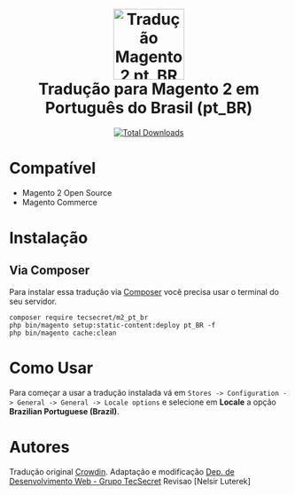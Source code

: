 <h1 align="center">
  <br>
    <img src="https://i.imgur.com/d8QEHRb.png" alt="Tradução Magento 2 pt_BR" width="128" height="128" title="Tradução Magento 2 pt_BR"/> 
  <br>
  Tradução para Magento 2 em Português do Brasil (pt_BR)
  <br>
</h1>

<p align="center">  
  <a href="https://packagist.org/packages/tecsecret/m2_pt_br"><img src="https://img.shields.io/packagist/dt/tecsecret/m2_pt_br.svg" alt="Total Downloads"></a>
</p>

# Compatível

- Magento 2 Open Source
- Magento Commerce


# Instalação

## Via Composer 

Para instalar essa tradução via [Composer](https://getcomposer.org) você precisa usar o terminal do seu servidor.

```
composer require tecsecret/m2_pt_br
php bin/magento setup:static-content:deploy pt_BR -f
php bin/magento cache:clean
```

# Como Usar

Para começar a usar a tradução instalada vá em `Stores -> Configuration -> General -> General -> Locale options` e selecione em **Locale** a opção **Brazilian Portuguese (Brazil)**.


# Autores
Tradução original [Crowdin](https://crowdin.com/project/magento-2).
Adaptação e modificação [Dep. de Desenvolvimento Web - Grupo TecSecret](https://tecsecret.com.br)
Revisao [Nelsir Luterek]
